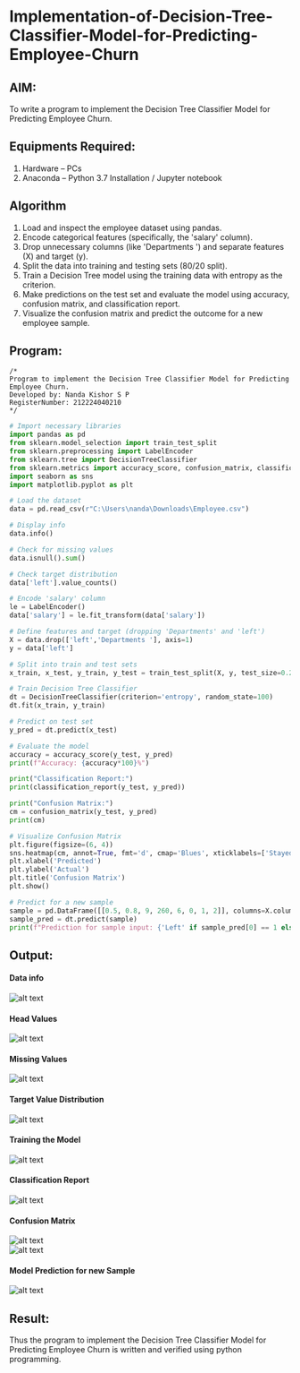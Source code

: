# Implementation-of-Decision-Tree-Classifier-Model-for-Predicting-Employee-Churn

## AIM:
To write a program to implement the Decision Tree Classifier Model for Predicting Employee Churn.

## Equipments Required:
1. Hardware – PCs
2. Anaconda – Python 3.7 Installation / Jupyter notebook

## Algorithm
1. Load and inspect the employee dataset using pandas.
2. Encode categorical features (specifically, the 'salary' column).
3. Drop unnecessary columns (like 'Departments ') and separate features (X) and target (y).
4. Split the data into training and testing sets (80/20 split).
5. Train a Decision Tree model using the training data with entropy as the criterion.
6. Make predictions on the test set and evaluate the model using accuracy, confusion matrix, and classification report.
7. Visualize the confusion matrix and predict the outcome for a new employee sample.

## Program:
```
/*
Program to implement the Decision Tree Classifier Model for Predicting Employee Churn.
Developed by: Nanda Kishor S P
RegisterNumber: 212224040210
*/
```

```python
# Import necessary libraries
import pandas as pd
from sklearn.model_selection import train_test_split
from sklearn.preprocessing import LabelEncoder
from sklearn.tree import DecisionTreeClassifier
from sklearn.metrics import accuracy_score, confusion_matrix, classification_report
import seaborn as sns
import matplotlib.pyplot as plt
```

```python
# Load the dataset
data = pd.read_csv(r"C:\Users\nanda\Downloads\Employee.csv")
```

```python
# Display info
data.info()
```

```python
# Check for missing values
data.isnull().sum()
```

```python
# Check target distribution
data['left'].value_counts()
```

```python
# Encode 'salary' column
le = LabelEncoder()
data['salary'] = le.fit_transform(data['salary'])
```

```python
# Define features and target (dropping 'Departments' and 'left')
X = data.drop(['left','Departments '], axis=1)
y = data['left']
```

```python
# Split into train and test sets
x_train, x_test, y_train, y_test = train_test_split(X, y, test_size=0.2, random_state=100)
```

```python
# Train Decision Tree Classifier
dt = DecisionTreeClassifier(criterion='entropy', random_state=100)
dt.fit(x_train, y_train)
```

```python
# Predict on test set
y_pred = dt.predict(x_test)
```

```python
# Evaluate the model
accuracy = accuracy_score(y_test, y_pred)
print(f"Accuracy: {accuracy*100}%")
```

```python
print("Classification Report:")
print(classification_report(y_test, y_pred))
```

```python
print("Confusion Matrix:")
cm = confusion_matrix(y_test, y_pred)
print(cm)
```

```python
# Visualize Confusion Matrix
plt.figure(figsize=(6, 4))
sns.heatmap(cm, annot=True, fmt='d', cmap='Blues', xticklabels=['Stayed', 'Left'], yticklabels=['Stayed', 'Left'])
plt.xlabel('Predicted')
plt.ylabel('Actual')
plt.title('Confusion Matrix')
plt.show()
```

```python
# Predict for a new sample
sample = pd.DataFrame([[0.5, 0.8, 9, 260, 6, 0, 1, 2]], columns=X.columns)
sample_pred = dt.predict(sample)
print(f"Prediction for sample input: {'Left' if sample_pred[0] == 1 else 'Stayed'}")
```

## Output:

#### Data info
![alt text](image.png)  

#### Head Values
![alt text](image-1.png)  

#### Missing Values
![alt text](image-2.png)  

#### Target Value Distribution
![alt text](image-3.png)  

#### Training the Model
![alt text](image-4.png)  

#### Classification Report
![alt text](image-5.png)  

#### Confusion Matrix
![alt text](image-6.png)  
![alt text](image-7.png)  

#### Model Prediction for new Sample
![alt text](image-8.png)  

## Result:
Thus the program to implement the  Decision Tree Classifier Model for Predicting Employee Churn is written and verified using python programming.
